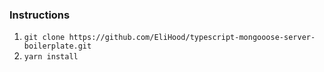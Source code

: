 ### Instructions

1) `git clone https://github.com/EliHood/typescript-mongooose-server-boilerplate.git` 
2) `yarn install`
